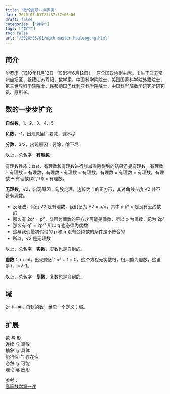 ```yaml
---
title: "数论魔导--华罗庚"
date: 2020-05-01T23:37:57+08:00
draft: false
categories: ["神学"]
tags: ["数学"]
toc: false
url: "/2020/05/01/math-master-hualuogeng.html"
---
```


## 简介

华罗庚（1910年11月12日—1985年6月12日）， 原全国政协副主席。出生于江苏常州金坛区，祖籍江苏丹阳，数学家，中国科学院院士，美国国家科学院外籍院士，第三世界科学院院士，联邦德国巴伐利亚科学院院士，中国科学院数学研究所研究员、原所长。

## 数的一步步扩充

**自然数**，1、2、3、4、5

**负数**，-1，出现原因：要减，减不尽

**分数**，3/2，出现原因：要除，除不尽

以上，总名字，**有理数**

有理数性质：`自封`，有理数和有理数进行加减乘除得到的结果还是有理数。有理数 + 有理数 = 有理数，有理数  - 有理数 = 有理数，有理数 × 有理数 = 有理数，有理数 ➗ 有理数(除了0) = 有理数。

**无理数**，√2，出现原因：勾股定理，边长为 1 的正方形，其对角线长度 √2 并不是有理数。

- 反证法，假设 √2 是有理数，我们记为 √2 = p/q，其中 p 和 q 是没有公约数的
- 那么有 2q² = p²，又因为偶数的平方才可能是偶数，所以 p 为偶数，记为 2p'
- 那么有 q² = 2p'² 所以 q 也必须为偶数
- 这与我们最初假设的 p 和 q 没有公约数的条件是不符合的
- 所以，√2 是无理数

以上，总名字，**实数**，实数也是自封的。

**虚数**：a + bi，出现原因：x² + 1 = 0，这个方程无实数根，根只能为虚数，这里是 i，i=√-1。

以上，总名字，**复数**，复数也是自封的。

## 域

对 ➕➖✖➗ 自封的数，给它一个定义：域。

## 扩展

数 与 形  
连续 与 离散  
抽象 与 具体  
能行性 与 存在性  
必然 与 可能  
理论 与 应用  



参考：  
[高等数学第一课](https://www.bilibili.com/video/BV1LJ411F7Qg?from=search&seid=16035979173469420437)